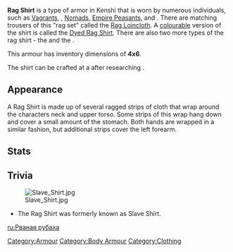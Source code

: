 **Rag Shirt** is a type of armor in Kenshi that is worn by numerous
individuals, such as [Vagrants](03%20-%20Projects%20&%20Wikis/Kenshi/Kenshi%20Wiki/Kenshi%20Wiki%20Template/Vagrants.md "wikilink"), [](Starving_Bandits.md), [Nomads](Nomads.md "wikilink"),
[Empire Peasants](03%20-%20Projects%20&%20Wikis/Kenshi/Kenshi%20Wiki/Kenshi%20Wiki%20Template/Empire_Peasants.md "wikilink"), and [](Holy_Citizen.md). There are matching trousers of this
"rag set" called the [Rag Loincloth](Rag_Loincloth.md "wikilink"). A
[colourable](Colour_Scheme.md "wikilink") version of the shirt is called
the [Dyed Rag Shirt](Dyed_Rag_Shirt.md "wikilink"). There are also two more
types of the rag shirt - the [](Black_Rag_Shirt.md) and the [](Holy_Servant_Rags.md).

This armour has inventory dimensions of **4x6**.

The shirt can be crafted at a [](Clothing_Bench.md) after researching [](Clothing_Manufacture_(Tech).md).

## Appearance

A Rag Shirt is made up of several ragged strips of cloth that wrap
around the characters neck and upper torso. Some strips of this wrap
hang down and cover a small amount of the stomach. Both hands are
wrapped in a similar fashion, but additional strips cover the left
forearm.

## Stats

## Trivia

<figure>
<img src="Slave_Shirt.jpg" title="Slave_Shirt.jpg" />
<figcaption>Slave_Shirt.jpg</figcaption>
</figure>

- The Rag Shirt was formerly known as Slave Shirt.

[ru:Рваная рубаха](ru:Рваная_рубаха "wikilink")

[Category:Armour](Category:Armour "wikilink") [Category:Body
Armour](Category:Body_Armour "wikilink")
[Category:Clothing](Category:Clothing "wikilink")